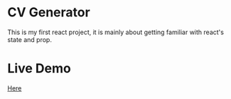 # CV Generator

This is my first react project, it is mainly about getting familiar with react's state and prop.

# Live Demo
[Here](https://wyhong3103.github.io/cv-project/)